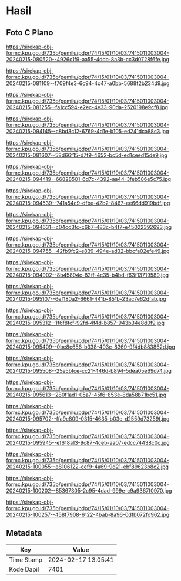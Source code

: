 # Hasil

## Foto C Plano

https://sirekap-obj-formc.kpu.go.id/735b/pemilu/pdpr/74/15/01/10/03/7415011003004-20240215-080520--4926c1f9-aa55-4dcb-8a3b-cc3d0728f6fe.jpg

https://sirekap-obj-formc.kpu.go.id/735b/pemilu/pdpr/74/15/01/10/03/7415011003004-20240215-081109--f709f4e3-6c94-4c47-a0bb-5688f2b234d9.jpg

https://sirekap-obj-formc.kpu.go.id/735b/pemilu/pdpr/74/15/01/10/03/7415011003004-20240215-081255--fa1cc594-e2ec-4e33-90da-2520198e9cf8.jpg

https://sirekap-obj-formc.kpu.go.id/735b/pemilu/pdpr/74/15/01/10/03/7415011003004-20240215-094145--c8bd3c12-6769-4d1e-b105-ed241dca88c3.jpg

https://sirekap-obj-formc.kpu.go.id/735b/pemilu/pdpr/74/15/01/10/03/7415011003004-20240215-081607--58d66f15-d7f9-4652-bc5d-ed1ceed15de9.jpg

https://sirekap-obj-formc.kpu.go.id/735b/pemilu/pdpr/74/15/01/10/03/7415011003004-20240215-094419--66828501-6d7c-4392-aa44-3feb586e5c75.jpg

https://sirekap-obj-formc.kpu.go.id/735b/pemilu/pdpr/74/15/01/10/03/7415011003004-20240215-094539--741a54c9-dfbe-42b2-8467-ee66dd919bdf.jpg

https://sirekap-obj-formc.kpu.go.id/735b/pemilu/pdpr/74/15/01/10/03/7415011003004-20240215-094631--c04cd3fc-c6b7-483c-b4f7-e45022392693.jpg

https://sirekap-obj-formc.kpu.go.id/735b/pemilu/pdpr/74/15/01/10/03/7415011003004-20240215-094755--42fb9fc2-e839-494e-ad32-bbcfa02efe49.jpg

https://sirekap-obj-formc.kpu.go.id/735b/pemilu/pdpr/74/15/01/10/03/7415011003004-20240215-094902--8b45894c-82ff-4c35-b4bd-f63f13719589.jpg

https://sirekap-obj-formc.kpu.go.id/735b/pemilu/pdpr/74/15/01/10/03/7415011003004-20240215-095107--6ef180a2-6661-441b-851b-23ac7e62dfab.jpg

https://sirekap-obj-formc.kpu.go.id/735b/pemilu/pdpr/74/15/01/10/03/7415011003004-20240215-095312--1f6f8fcf-92fd-4f4d-b857-943b34e8d0f9.jpg

https://sirekap-obj-formc.kpu.go.id/735b/pemilu/pdpr/74/15/01/10/03/7415011003004-20240215-095409--0be8c656-b338-403e-8369-9f4db883862d.jpg

https://sirekap-obj-formc.kpu.go.id/735b/pemilu/pdpr/74/15/01/10/03/7415011003004-20240215-095508--25e5bfce-cc21-446d-b894-5dea05e69d74.jpg

https://sirekap-obj-formc.kpu.go.id/735b/pemilu/pdpr/74/15/01/10/03/7415011003004-20240215-095613--280f1ad1-05a7-45f6-853e-8da58b71bc51.jpg

https://sirekap-obj-formc.kpu.go.id/735b/pemilu/pdpr/74/15/01/10/03/7415011003004-20240215-095702--ffa9c809-0315-4635-b03e-d2559d73259f.jpg

https://sirekap-obj-formc.kpu.go.id/735b/pemilu/pdpr/74/15/01/10/03/7415011003004-20240215-095945--ef618a13-9c87-4ceb-aa07-edcc74438c0c.jpg

https://sirekap-obj-formc.kpu.go.id/735b/pemilu/pdpr/74/15/01/10/03/7415011003004-20240215-100055--e8106122-cef9-4a69-9d21-ebf89623b8c2.jpg

https://sirekap-obj-formc.kpu.go.id/735b/pemilu/pdpr/74/15/01/10/03/7415011003004-20240215-100202--85367305-2c95-4dad-999e-c9a9367f0970.jpg

https://sirekap-obj-formc.kpu.go.id/735b/pemilu/pdpr/74/15/01/10/03/7415011003004-20240215-100257--458f7908-6122-4bab-8a96-0dfb072fd962.jpg


## Metadata

| Key        | Value               |
| ---------- | ------------------- |
| Time Stamp | 2024-02-17 13:05:41 |
| Kode Dapil | 7401                |



